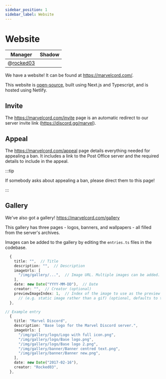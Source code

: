 ```yaml
---
sidebar_position: 1
sidebar_label: Website
---
```


# Website

| Manager                         | Shadow |
| ------------------------------- | ------ |
| @[rocked03](204778476102877187) |        |

We have a website! It can be found at https://marvelcord.com/.

This website is [open-source](https://github.com/Rocked03/marvel-discord-site), built using Next.js and Typescript, and is hosted using Netlify.

## Invite

The https://marvelcord.com/invite page is an automatic redirect to our server invite link (https://discord.gg/marvel).

## Appeal

The https://marvelcord.com/appeal page details everything needed for appealing a ban. It includes a link to the Post Office server and the required details to include in the appeal.

:::tip

If somebody asks about appealing a ban, please direct them to this page!

:::

## Gallery

We've also got a gallery! https://marvelcord.com/gallery

This gallery has three pages - logos, banners, and wallpapers - all filled from the server's archives.

Images can be added to the gallery by editing the `entries.ts` files in the codebase.

```ts
  {
    title: "",  // Title
    description: "",  // Description
    imageUrls: [
      "/img/gallery/...",  // Image URL. Multiple images can be added.
    ],
    date: new Date("YYYY-MM-DD"),  // Date
    creator: "",  // Creator (optional)
    previewImageIndex: 1,  // Index of the image to use as the preview image
      // (e.g. static image rather than a gif) (optional, defaults to the first image in the list)
  },
```

```ts
// Example entry
  {
    title: "Marvel Discord",
    description: "Base logo for the Marvel Discord server.",
    imageUrls: [
      "/img/gallery/logo/Logo with full icon.png",
      "/img/gallery/logo/Base logo.png",
      "/img/gallery/logo/Base logo 2.png",
      "/img/gallery/banner/Banner centred text.png",
      "/img/gallery/banner/Banner new.png",
    ],
    date: new Date("2017-02-16"),
    creator: "Rocked03",
  },
```
